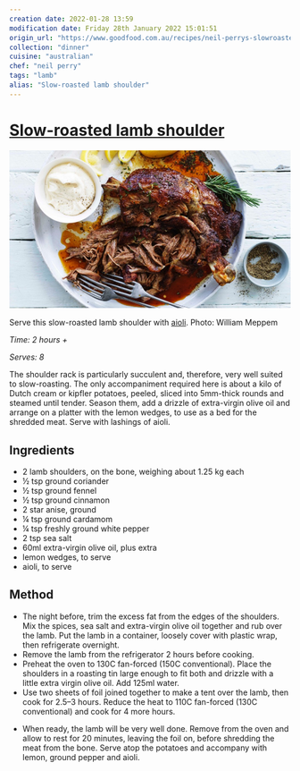 ```yaml
---
creation date: 2022-01-28 13:59
modification date: Friday 28th January 2022 15:01:51
origin_url: "https://www.goodfood.com.au/recipes/neil-perrys-slowroasted-lamb-shoulder-20210405-h1uyr0"
collection: "dinner"
cuisine: "australian"
chef: "neil perry"
tags: "lamb"
alias: "Slow-roasted lamb shoulder"
---
```

# [Slow-roasted lamb shoulder](https://www.goodfood.com.au/recipes/neil-perrys-slowroasted-lamb-shoulder-20210405-h1uyr0)


![Serve this slow-roasted lamb shoulder with aioli.](assets/55ba539822ed3e44d1f1ecdfe20a8dd0.jpg)

Serve this slow-roasted lamb shoulder with [aioli](_sides/aioli.md). Photo: William Meppem

*Time: 2 hours +*

*Serves: 8*

The shoulder rack is particularly succulent and, therefore, very well suited to slow-roasting. The only accompaniment required here is about a kilo of Dutch cream or kipfler potatoes, peeled, sliced into 5mm-thick rounds and steamed until tender. Season them, add a drizzle of extra-virgin olive oil and arrange on a platter with the lemon wedges, to use as a bed for the shredded meat. Serve with lashings of aioli.

## Ingredients

* 2 lamb shoulders, on the bone, weighing about 1.25 kg each
* ½ tsp ground coriander
* ½ tsp ground fennel
* ½ tsp ground cinnamon
* 2 star anise, ground
* ¼ tsp ground cardamom
* ¼ tsp freshly ground white pepper
* 2 tsp sea salt
* 60ml extra-virgin olive oil, plus extra
* lemon wedges, to serve
* aioli, to serve

## Method

* The night before, trim the excess fat from the edges of the shoulders. Mix the spices, sea salt and extra-virgin olive oil together and rub over the lamb. Put the lamb in a container, loosely cover with plastic wrap, then refrigerate overnight.
* Remove the lamb from the refrigerator 2 hours before cooking.
* Preheat the oven to 130C fan-forced (150C conventional). Place the shoulders in a roasting tin large enough to fit both and drizzle with a little extra virgin olive oil. Add 125ml water.
* Use two sheets of foil joined together to make a tent over the lamb, then cook for 2.5–3 hours. Reduce the heat to 110C fan-forced (130C conventional) and cook for 4 more hours.
- When ready, the lamb will be very well done. Remove from the oven and allow to rest for 20 minutes, leaving the foil on, before shredding the meat from the bone. Serve atop the potatoes and accompany with lemon, ground pepper and aioli.
